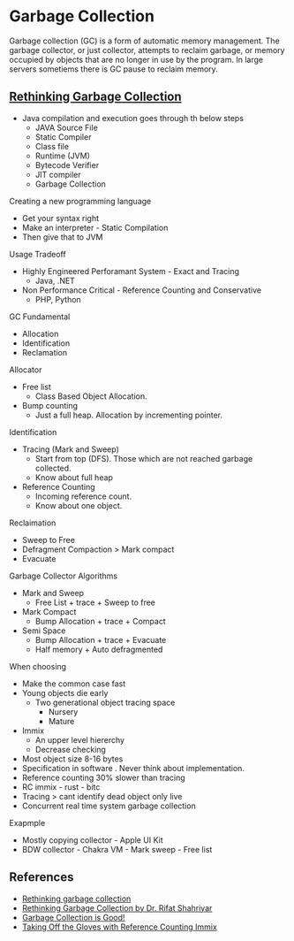 # Garbage Collection
Garbage collection (GC) is a form of automatic memory management. The garbage collector, or just collector, attempts to reclaim garbage, or memory occupied by objects that are no longer in use by the program. In large servers sometiems there is GC pause to reclaim memory.


## [Rethinking Garbage Collection](https://www.youtube.com/watch?v=Fte2pKMjgG0)

- Java compilation and execution goes through th below steps
    - JAVA Source File 
    - Static Compiler 
    - Class file
    - Runtime (JVM)
    - Bytecode Verifier 
    - JIT compiler 
    - Garbage Collection

Creating a new programming language
- Get your syntax right
- Make an interpreter - Static Compilation
- Then give that to JVM

Usage Tradeoff
- Highly Engineered Perforamant System - Exact and Tracing
    - Java, .NET
- Non Performance Critical - Reference Counting and Conservative
    - PHP, Python

GC Fundamental
- Allocation
- Identification
- Reclamation

Allocator
- Free list
    - Class Based Object Allocation.
- Bump counting
    - Just a full heap. Allocation by incrementing pointer.

Identification
- Tracing (Mark and Sweep)
    - Start from top (DFS). Those which are not reached garbage collected.
    - Know about full heap
- Reference Counting
    - Incoming reference count.
    - Know about one object.

Reclaimation
  - Sweep to Free
  - Defragment Compaction > Mark compact
  - Evacuate

Garbage Collector Algorithms

- Mark and Sweep
    - Free List + trace + Sweep to free
- Mark Compact
    - Bump Allocation + trace + Compact
- Semi Space 
    - Bump Allocation + trace + Evacuate
    - Half memory + Auto defragmented

When choosing
 - Make the common case fast
 - Young objects die early
    - Two generational object tracing space 
        - Nursery
        - Mature
- Immix
    - An upper level hiererchy
    - Decrease checking
- Most object size 8-16 bytes
- Specification in software . Never think about implementation.
- Reference counting 30% slower than tracing
- RC immix - rust - bitc
- Tracing > cant identify dead object only live
- Concurrent real time system garbage collection

Exapmple
- Mostly copying collector - Apple UI Kit
- BDW collector - Chakra VM - Mark sweep  - Free list

## References
- [Rethinking garbage collection](https://www.slideshare.net/rokon12/rethinking-garbage-collection-48598261)
- [Rethinking Garbage Collection by Dr. Rifat Shahriyar](https://www.youtube.com/watch?v=Fte2pKMjgG0)
- [Garbage Collection is Good!](https://www.infoq.com/presentations/garbage-collection-benefits)
- [Taking Off the Gloves with Reference Counting Immix](http://users.cecs.anu.edu.au/~steveb/pubs/papers/rcix-oopsla-2013.pdf)